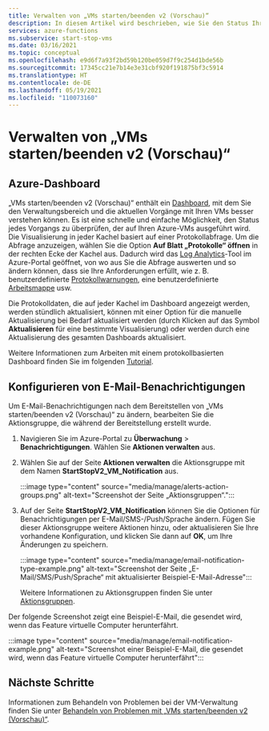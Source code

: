 ```yaml
---
title: Verwalten von „VMs starten/beenden v2 (Vorschau)“
description: In diesem Artikel wird beschrieben, wie Sie den Status Ihrer virtuellen Azure-Computer überwachen, die über das Feature „VMs starten/beenden v2 (Vorschau)“ verwaltet werden, und andere Verwaltungsaufgaben ausführen.
services: azure-functions
ms.subservice: start-stop-vms
ms.date: 03/16/2021
ms.topic: conceptual
ms.openlocfilehash: e9d6f7a93f2bd59b120be059d7f9c254d1bde56b
ms.sourcegitcommit: 17345cc21e7b14e3e31cbf920f191875bf3c5914
ms.translationtype: HT
ms.contentlocale: de-DE
ms.lasthandoff: 05/19/2021
ms.locfileid: "110073160"
---
```

# <a name="how-to-manage-startstop-vms-v2-preview"></a>Verwalten von „VMs starten/beenden v2 (Vorschau)“

## <a name="azure-dashboard"></a>Azure-Dashboard

„VMs starten/beenden v2 (Vorschau)“ enthält ein [Dashboard](../../azure-monitor/visualizations.md#azure-dashboards), mit dem Sie den Verwaltungsbereich und die aktuellen Vorgänge mit Ihren VMs besser verstehen können. Es ist eine schnelle und einfache Möglichkeit, den Status jedes Vorgangs zu überprüfen, der auf Ihren Azure-VMs ausgeführt wird. Die Visualisierung in jeder Kachel basiert auf einer Protokollabfrage. Um die Abfrage anzuzeigen, wählen Sie die Option **Auf Blatt „Protokolle“ öffnen** in der rechten Ecke der Kachel aus. Dadurch wird das [Log Analytics](../../azure-monitor/logs/log-analytics-overview.md#starting-log-analytics)-Tool im Azure-Portal geöffnet, von wo aus Sie die Abfrage auswerten und so ändern können, dass sie Ihre Anforderungen erfüllt, wie z. B. benutzerdefinierte [Protokollwarnungen](../../azure-monitor/alerts/alerts-log.md), eine benutzerdefinierte [Arbeitsmappe](../../azure-monitor/visualize/workbooks-overview.md) usw.

Die Protokolldaten, die auf jeder Kachel im Dashboard angezeigt werden, werden stündlich aktualisiert, können mit einer Option für die manuelle Aktualisierung bei Bedarf aktualisiert werden (durch Klicken auf das Symbol **Aktualisieren** für eine bestimmte Visualisierung) oder werden durch eine Aktualisierung des gesamten Dashboards aktualisiert.

Weitere Informationen zum Arbeiten mit einem protokollbasierten Dashboard finden Sie im folgenden [Tutorial](../../azure-monitor/visualize/tutorial-logs-dashboards.md).

## <a name="configure-email-notifications"></a>Konfigurieren von E-Mail-Benachrichtigungen

Um E-Mail-Benachrichtigungen nach dem Bereitstellen von „VMs starten/beenden v2 (Vorschau)“ zu ändern, bearbeiten Sie die Aktionsgruppe, die während der Bereitstellung erstellt wurde.

1. Navigieren Sie im Azure-Portal zu **Überwachung** > **Benachrichtigungen**. Wählen Sie **Aktionen verwalten** aus.

1. Wählen Sie auf der Seite **Aktionen verwalten** die Aktionsgruppe mit dem Namen **StartStopV2_VM_Notification** aus.

    :::image type="content" source="media/manage/alerts-action-groups.png" alt-text="Screenshot der Seite „Aktionsgruppen“.":::

1. Auf der Seite **StartStopV2_VM_Notification** können Sie die Optionen für Benachrichtigungen per E-Mail/SMS-/Push/Sprache ändern. Fügen Sie dieser Aktionsgruppe weitere Aktionen hinzu, oder aktualisieren Sie Ihre vorhandene Konfiguration, und klicken Sie dann auf **OK**, um Ihre Änderungen zu speichern.

    :::image type="content" source="media/manage/email-notification-type-example.png" alt-text="Screenshot der Seite „E-Mail/SMS/Push/Sprache“ mit aktualisierter Beispiel-E-Mail-Adresse":::

    Weitere Informationen zu Aktionsgruppen finden Sie unter [Aktionsgruppen](../../azure-monitor/alerts/action-groups.md).

Der folgende Screenshot zeigt eine Beispiel-E-Mail, die gesendet wird, wenn das Feature virtuelle Computer herunterfährt.

:::image type="content" source="media/manage/email-notification-example.png" alt-text="Screenshot einer Beispiel-E-Mail, die gesendet wird, wenn das Feature virtuelle Computer herunterfährt":::

## <a name="next-steps"></a>Nächste Schritte

Informationen zum Behandeln von Problemen bei der VM-Verwaltung finden Sie unter [Behandeln von Problemen mit „VMs starten/beenden v2 (Vorschau)“](troubleshoot.md).